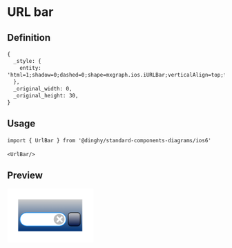 # URL bar

## Definition

```
{
  _style: { 
    entity: 'html=1;shadow=0;dashed=0;shape=mxgraph.ios.iURLBar;verticalAlign=top;fontSize=8;spacingTop=-5;align=center;sketch=0;whiteSpace=wrap;',
  },
  _original_width: 0,
  _original_height: 30,
}
```

## Usage

```
import { UrlBar } from '@dinghy/standard-components-diagrams/ios6'

<UrlBar/>
```

## Preview

<img src="./url-bar.png" width="200"/>
